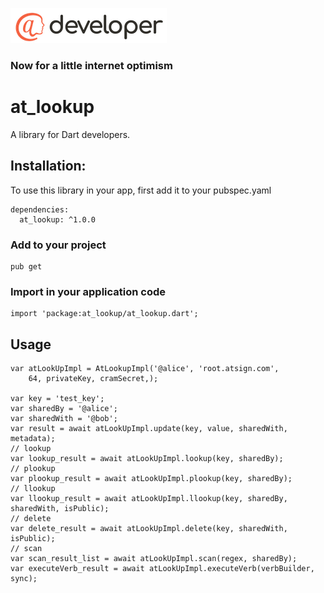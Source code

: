 ![image alt <](../.github/@developersmall.png) 
### Now for a little internet optimism

# at_lookup
A library for Dart developers.

## Installation:
To use this library in your app, first add it to your pubspec.yaml
```  
dependencies:
  at_lookup: ^1.0.0
```
### Add to your project 
```
pub get 
```
### Import in your application code
```
import 'package:at_lookup/at_lookup.dart';
```
## Usage
```
var atLookUpImpl = AtLookupImpl('@alice', 'root.atsign.com',
    64, privateKey, cramSecret,);

var key = 'test_key';
var sharedBy = '@alice';
var sharedWith = '@bob';
var result = await atLookUpImpl.update(key, value, sharedWith, metadata);
// lookup
var lookup_result = await atLookUpImpl.lookup(key, sharedBy);
// plookup
var plookup_result = await atLookUpImpl.plookup(key, sharedBy);
// llookup	
var llookup_result = await atLookUpImpl.llookup(key, sharedBy, sharedWith, isPublic);
// delete
var delete_result = await atLookUpImpl.delete(key, sharedWith, isPublic);
// scan
var scan_result_list = await atLookUpImpl.scan(regex, sharedBy);
var executeVerb_result = await atLookUpImpl.executeVerb(verbBuilder, sync);
```
